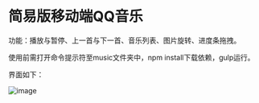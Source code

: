# 简易版移动端QQ音乐

功能：播放与暂停、上一首与下一首、音乐列表、图片旋转、进度条拖拽。

使用前需打开命令提示符至music文件夹中，npm install下载依赖，gulp运行。

界面如下：

![image](https://github.com/githubcjx/qqMusicPlayer/blob/master/images/music.png)

